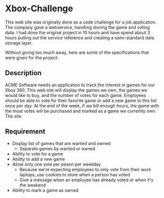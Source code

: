 Xbox-Challenge
==============

This web site was originally done as a code challenge for a job application. The company gave a webservice, handling storing the game and voting data. I had done the original project in 10 hours and have spend about 3 hours pulling out the service reference and creating a semi-standard data storage layer.

Without giving too much away, here are some of the specifications that were given for the project:

## Description
ACME Software needs an application to track the interest in games for our Xbox 360. This web site will display the games we own, the games we would like to buy, and the number of votes for each game. Employees should be able to vote for their favorite game or add a new game to this list once per day. At the end of the week, if we bill enough hours, the game with the most votes will be purchased and marked as a game we currently own. The site   

## Requirement
* Display list of games that are wanted and owned
    * Separate games by wanted or owned
* Ability to vote for a game
* Ability to add a new game
* Allow only one vote per peson per weekday
    * Because we're expecting employees to only vote from their work laptops, use cookies to store when a person has voted
    * Give a message when an employee has already voted or when it's the weekend
* Ability to mark a game as owned
